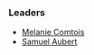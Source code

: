 ### Leaders
* [Melanie Comtois](mailto:melanie.comtois@owasp.org)
* [Samuel Aubert](mailto:samuel.aubert@owasp.org)
